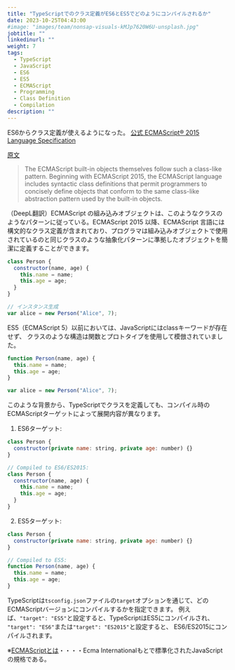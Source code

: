 ```yaml
---
title: "TypeScriptでのクラス定義がES6とES5でどのようにコンパイルされるか"
date: 2023-10-25T04:43:00
#image: "images/team/nonsap-visuals-kMJp7620W6U-unsplash.jpg"
jobtitle: ""
linkedinurl: ""
weight: 7
tags:
  - TypeScript
  - JavaScript
  - ES6
  - ES5
  - ECMAScript
  - Programming
  - Class Definition
  - Compilation
description: ""
---
```



ES6からクラス定義が使えるようになった。
[公式 ECMAScript® 2015 Language Specification](https://262.ecma-international.org/6.0/#sec-makeclassconstructor)

[原文](https://262.ecma-international.org/6.0/#:~:text=The%20ECMAScript%20built,permit%20programmers%20to%20concisely%20define)
> The ECMAScript built-in objects themselves follow such a class-like pattern. Beginning with ECMAScript 2015, the ECMAScript language includes syntactic class definitions that permit programmers to concisely define objects that conform to the same class-like abstraction pattern used by the built-in objects.

（DeepL翻訳）ECMAScript の組み込みオブジェクトは、このようなクラスのようなパターンに従っている。ECMAScript 2015 以降、ECMAScript 言語には構文的なクラス定義が含まれており、プログラマは組み込みオブジェクトで使用されているのと同じクラスのような抽象化パターンに準拠したオブジェクトを簡潔に定義することができます。

```javascript
class Person {
  constructor(name, age) {
    this.name = name;
    this.age = age;
  }
}

// インスタンス生成
var alice = new Person("Alice", 7);
```

ES5（ECMAScript 5）以前においては、JavaScriptにはclassキーワードが存在せず、
クラスのような構造は関数とプロトタイプを使用して模倣されていました。

```javascript
function Person(name, age) {
  this.name = name;
  this.age = age;
}

var alice = new Person("Alice", 7);
```

このような背景から、TypeScriptでクラスを定義しても、コンパイル時のECMAScriptターゲットによって展開内容が異なります。

1. ES6ターゲット:

```javascript
class Person {
  constructor(private name: string, private age: number) {}
}

// Compiled to ES6/ES2015:
class Person {
  constructor(name, age) {
    this.name = name;
    this.age = age;
  }
}
```

2. ES5ターゲット:

```javascript
class Person {
  constructor(private name: string, private age: number) {}
}

// Compiled to ES5:
function Person(name, age) {
  this.name = name;
  this.age = age;
}
```

TypeScriptは`tsconfig.json`ファイルの`target`オプションを通じて、どのECMAScriptバージョンにコンパイルするかを指定できます。
例えば、`"target": "ES5"`と設定すると、TypeScriptはES5にコンパイルされ、
`"target": "ES6"`または`"target": "ES2015"`と設定すると、
ES6/ES2015にコンパイルされます。

※[ECMAScriptとは](https://ja.wikipedia.org/wiki/ECMAScript)・・・・Ecma Internationalもとで標準化されたJavaScriptの規格である。
